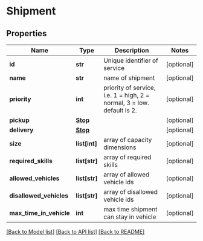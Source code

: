 # Shipment

## Properties
Name | Type | Description | Notes
------------ | ------------- | ------------- | -------------
**id** | **str** | Unique identifier of service | [optional] 
**name** | **str** | name of shipment | [optional] 
**priority** | **int** | priority of service, i.e. 1 &#x3D; high, 2 &#x3D; normal, 3 &#x3D; low. default is 2. | [optional] 
**pickup** | [**Stop**](Stop.md) |  | [optional] 
**delivery** | [**Stop**](Stop.md) |  | [optional] 
**size** | **list[int]** | array of capacity dimensions | [optional] 
**required_skills** | **list[str]** | array of required skills | [optional] 
**allowed_vehicles** | **list[str]** | array of allowed vehicle ids | [optional] 
**disallowed_vehicles** | **list[str]** | array of disallowed vehicle ids | [optional] 
**max_time_in_vehicle** | **int** | max time shipment can stay in vehicle | [optional] 

[[Back to Model list]](../README.md#documentation-for-models) [[Back to API list]](../README.md#documentation-for-api-endpoints) [[Back to README]](../README.md)


